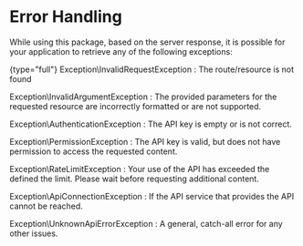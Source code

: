 # Error Handling

While using this package, based on the server response, it is possible for your application to retrieve any of the following exceptions:

{type="full"}
Exception\InvalidRequestException
: The route/resource is not found

Exception\InvalidArgumentException
: The provided parameters for the requested resource are incorrectly formatted or are not supported.

Exception\AuthenticationException
: The API key is empty or is not correct.

Exception\PermissionException
: The API key is valid, but does not have permission to access the requested content.

Exception\RateLimitException
: Your use of the API has exceeded the defined the limit. Please wait before requesting additional content.

Exception\ApiConnectionException
: If the API service that provides the API cannot be reached.

Exception\UnknownApiErrorException
: A general, catch-all error for any other issues.